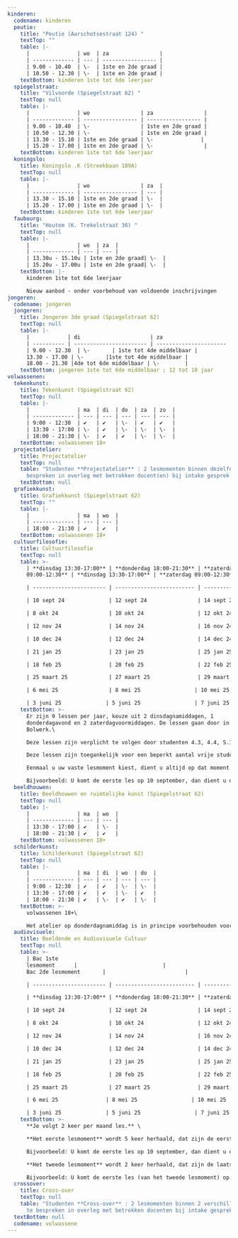 ```yaml
---
kinderen:
  codename: kinderen
  peutie:
    title: "Peutie (Aarschotsestraat 124) "
    textTop: ""
    table: |-
      |               | wo  | za                |
      | ------------- | --- | ----------------- |
      | 9.00 - 10.40  | \-  | 1ste en 2de graad |
      | 10.50 - 12.30 | \-  | 1ste en 2de graad |
    textBottom: k﻿inderen 1ste tot 6de leerjaar
  spiegelstraat:
    title: "Vilvoorde (Spiegelstraat 62) "
    textTop: null
    table: |-
      |               | wo                | za                |
      | ------------- | ----------------- | ----------------- |
      | 9.00 - 10.40  | \-                | 1ste en 2de graad |
      | 10.50 - 12.30 | \-                | 1ste en 2de graad |
      | 13.30 - 15.10 | 1ste en 2de graad | \-﻿               |
      | 15.20 - 17.00 | 1ste en 2de graad | \-                |
    textBottom: k﻿inderen 1ste tot 6de leerjaar
  koningslo:
    title: Koningslo .K (Streekbaan 189A)
    textTop: null
    table: |-
      |               | wo                | za  |
      | ------------- | ----------------- | --- |
      | 13.30 - 15.10 | 1ste en 2de graad | \-  |
      | 15.20 - 17.00 | 1ste en 2de graad | \-  |
    textBottom: k﻿inderen 1ste tot 6de leerjaar
  faubourg:
    title: "Houtem (K. Trekelstraat 36) "
    textTop: null
    table: |-
      |               | wo  | za  |
      | ------------- | --- | --- |
      | 13.30u - 15.10u | 1ste en 2de graad| \-  |
      | 15.20u - 17.00u | 1ste en 2de graad| \-  ﻿|
    textBottom: |-
      k﻿inderen 1ste tot 6de leerjaar

      N﻿ieuw aanbod - onder voorbehoud van voldoende inschrijvingen
jongeren:
  codename: jongeren
  jongeren:
    title: Jongeren 3de graad (Spiegelstraat 62)
    textTop: null
    table: |-
      |            | di                      | za                     |
      | ---------- | ----------------------- | ---------------------- |
      | 9.00 - 12.30  | \-       | 1ste tot 4de middelbaar | 
      13.30 - 17.00 | \-       |1ste tot 4de middelbaar | 
      18.00 - 21.30 |4de tot 6de middelbaar | \-        |
    textBottom: j﻿ongeren 1ste tot 6de middelbaar ; 12 tot 18 jaar
volwassenen:
  tekenkunst:
    title: Tekenkunst (Spiegelstraat 62)
    textTop: null
    table: |-
      |               | ma  | di  | do  | za  | zo  |
      | ------------- | --- | --- | --- | --- | --- |
      | 9:00 - 12:30  | ✔   | ✔   | \-  | ✔   | ✔   |
      | 13:30 - 17:00 | \-  | ✔   | \-  | \-  | \-  |
      | 18:00 - 21:30 | \-  | ✔   | ✔   | \-  | \-  |
    textBottom: v﻿olwassenen 18+
  projectatelier:
    title: Projectatelier
    textTop: null
    table: "Studenten **Projectatelier** : 2 lesmomenten binnen dezelfde optie te
      bespreken in overleg met betrokken docent(en) bij intake gesprek."
    textBottom: null
  grafiekkunst:
    title: Grafiekkunst (Spiegelstraat 62)
    textTop: ""
    table: |-
      |               | ma  | wo  |
      | ------------- | --- | --- |
      | 18:00 - 21:30 | ✔   | ✔   |
    textBottom: v﻿olwassenen 18+
  cultuurfilosofie:
    title: Cultuurfilosofie
    textTop: null
    table: >-
      | **dinsdag 13:30-17:00** | **donderdag 18:00-21:30** | **zaterdag
      09:00-12:30** | **dinsdag 13:30-17:00** | **zaterdag 09:00-12:30** |

      | ----------------------- | ------------------------- | ------------------------ | ----------------------- | ------------------------ |

      | 10 sept 24              | 12 sept 24                | 14 sept 24               | 17 sept 24              | 21 sept 24               |

      | 8 okt 24                | 10 okt 24                 | 12 okt 24                | 15 okt 24               | 19 okt 24                |

      | 12 nov 24               | 14 nov 24                 | 16 nov 24                | 19 nov 24               | 23 nov 24                |

      | 10 dec 24               | 12 dec 24                 | 14 dec 24                | 17 dec 24               | 21 dec 24                |

      | 21 jan 25               | 23 jan 25                 | 25 jan 25                | 28 jan 25               | 1 feb 25                 |

      | 18 feb 25               | 20 feb 25                 | 22﻿ feb 25               | 25﻿ feb 25              | 1﻿ maart 25              |

      | 25 maart 25             | 27 maart 25               | 29 maart 25              | 1 april 25              | 5 april 25               |

      | 6 mei 25                | 8﻿ mei 25                 | 1﻿0 mei 25               | 13 mei 25               | 17 mei 25                |

      | 3﻿ juni 25              | 5 juni 25                 | 7 juni 25                | 10 juni 25              | 14 juni 25               |
    textBottom: >-
      Er zijn 9﻿ lessen per jaar, keuze uit 2 dinsdagnamiddagen, 1
      donderdagavond en 2 zaterdagvoormiddagen. De lessen gaan door in cc Het
      Bolwerk.\

      D﻿eze lessen zijn verplicht te volgen door studenten 4.3, 4.4, S.1 en S.2 (schilderkunst, tekenkunst, grafiekkunst, beeldhouwen en ruimtelijke kunst).\

      D﻿eze lessen zijn toegankelijk voor een beperkt aantal vrije studenten (inschrijven is verplicht).\

      E﻿enmaal u uw vaste lesmoment kiest, dient u altijd op dat moment te komen. \

      B﻿ijvoorbeeld: U komt de eerste les op 10 september, dan dient u ook op de andere data uit de eerste kolom te komen.
  beeldhouwen:
    title: Beeldhouwen en ruimtelijke kunst (Spiegelstraat 62)
    textTop: null
    table: |-
      |               | ma  | wo  |
      | ------------- | --- | --- |
      | 13:30 - 17:00 | ✔   | \-  |
      | 18:00 - 21:30 | ✔   | ✔   |
    textBottom: v﻿olwassenen 18+
  schilderkunst:
    title: Schilderkunst (Spiegelstraat 62)
    textTop: null
    table: |-
      |               | ma  | di  | wo  | do  |
      | ------------- | --- | --- | --- | --- |
      | 9:00 - 12:30  | ✔   | ✔   | \-  | \-  |
      | 13:30 - 17:00 | ✔   | ✔   | \-  | ✔   |
      | 18:00 - 21:30 | ✔   | \-  | ✔   | \-  |
    textBottom: >-
      v﻿olwassenen 18+\

      H﻿et atelier op donderdagnamiddag is in principe voorbehouden voor studenten vanaf 4.4
  audiovisuele:
    title: Beeldende en Audiovisuele Cultuur
    textTop: null
    table: >-
      | Bac 1ste
      lesmoment      |                           |                          |                         |                          |
      Bac 2de lesmoment       |                         |

      | ----------------------- | ------------------------- | ------------------------ | ----------------------- | ------------------------ | ----------------------- | ----------------------- |

      | **dinsdag 13:30-17:00** | **donderdag 18:00-21:30** | **zaterdag 09:00-12:30** | **dinsdag 13:30-17:00** | **zaterdag 09:00-12:30** | **dinsdag 13:30-17:00** | **zaterdag 9:00-12:30** |

      | 10 sept 24              | 12 sept 24                | 14 sept 24               | 17 sept 24              | 21 sept 24               | 24 sept 24              | 28 sept 24              |

      | 8 okt 24                | 10 okt 24                 | 12 okt 24                | 15 okt 24               | 19 okt 24                | 22 okt 24               | 26 okt 24               |

      | 12 nov 24               | 14 nov 24                 | 16 nov 24                | 19 nov 24               | 23 nov 24                | 26 nov 24               | 30 nov 24               |

      | 10 dec 24               | 12 dec 24                 | 14 dec 24                | 17 dec 24               | 21 dec 24                | 7﻿ jan 25               | 1﻿1 jan 25              |

      | 21 jan 25               | 23 jan 25                 | 25 jan 25                | 28 jan 25               | 1﻿ feb 25                | 4﻿ feb 25               | 8 feb 25                |

      | 18 feb 25               | 20 feb 25                 | 22﻿ feb 25               | 25 feb 25               | 1 maart 25               | 11 maart 25             | 15 maart 25             |

      | 25 maart 25             | 27 maart 25               | 29 maart 25              | 1﻿ april 25             | 5 april 25               | 2﻿2 april 25            | 26 april 25             |

      | 6﻿ mei 25               | 8﻿ mei 25                 | 1﻿0 mei 25               | 13 mei 25               | 17 mei 25                | 20 mei 25               | 24 mei 25               |

      | 3﻿ juni 25              | 5 juni 25                 | 7 juni 25                | 10 juni 25              | 14 juni 25               | 17 juni 25              | 21 juni 25              |
    textBottom: >-
      **Je volgt 2 keer per maand les.** \

      **Het eerste lesmoment** wordt 5 keer herhaald, dat zijn de eerste 5 kolommen. Je kiest daar 1 kolom uit, dat wordt dan uw vast lesmoment.\

      B﻿ijvoorbeeld: U komt de eerste les op 10 september, dan dient u ook op de andere data uit de eerste kolom te komen (8 okt, 12 nov,...).\

      **H﻿et tweede lesmoment** wordt 2 keer herhaald, dat zijn de laatste 2 kolommen. Je kiest daar ook 1 kolom uit, dat wordt dan uw tweede vast lesmoment.\

      B﻿ijvoorbeeld: U komt de eerste les (van het tweede lesmoment) op 24 september, dan dient u ook op de andere data uit die kolom te komen (22 okt, 26 nov,...).
  crossover:
    title: Cross-over
    textTop: null
    table: "Studenten **Cross-over** : 2 lesmomenten binnen 2 verschillende opties
      te bespreken in overleg met betrokken docenten bij intake gesprek."
  textBottom: null
  codename: volwassene
---
```

